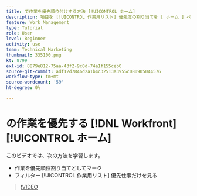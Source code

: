 ```yaml
---
title: で作業を優先順位付けする方法 [!UICONTROL ホーム]
description: 項目を [!UICONTROL 作業用リスト] 優先度の割り当てを [ ホーム ] ページで指定します。 次に、リストをフィルタリングして、優先度の高い作業を [!DNL  Workfront].
feature: Work Management
type: Tutorial
role: User
level: Beginner
activity: use
team: Technical Marketing
thumbnail: 335100.png
kt: 8799
exl-id: 8879e812-75aa-43f2-9c0d-74a1f155ceb0
source-git-commit: adf12d7846d2a1b4c32513a3955c080905044576
workflow-type: tm+mt
source-wordcount: '59'
ht-degree: 0%

---
```


# の作業を優先する [!DNL Workfront] [!UICONTROL ホーム]

このビデオでは、次の方法を学習します。

* 作業を優先順位割り当てとしてマーク
* フィルター [!UICONTROL 作業用リスト] 優先仕事だけを見る

>[!VIDEO](https://video.tv.adobe.com/v/335100/?quality=12)
